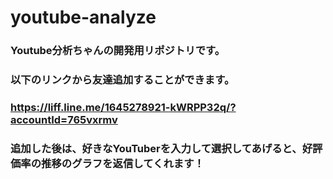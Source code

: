 # youtube-analyze
### Youtube分析ちゃんの開発用リポジトリです。
### 以下のリンクから友達追加することができます。
### https://liff.line.me/1645278921-kWRPP32q/?accountId=765vxrmv
### 追加した後は、好きなYouTuberを入力して選択してあげると、好評価率の推移のグラフを返信してくれます！
